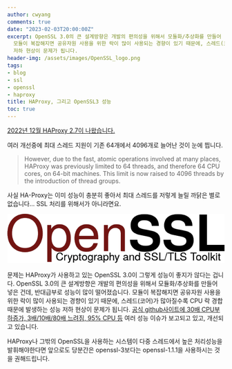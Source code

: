 ```yaml
---
author: cwyang
comments: true
date: "2023-02-03T20:00:00Z"
excerpt: OpenSSL 3.0의 큰 설계방향은 개발의 편의성을 위해서 모듈화/추상화를 만들어 넣은 건데, 반대급부로 성능이 많이 떨어졌습니다.
  모듈이 복잡해지면 공유자원 사용을 위한 락이 많이 사용되는 경향이 있기 때문에, 스레드(코어)가 많아질수록 CPU 락 경합때문에 발생하는 성능
  저하 현상이 문제가 됩니다.
header-img: /assets/images/OpenSSL_logo.png
tags:
- blog
- ssl
- openssl
- haproxy
title: HAProxy, 그리고 OpenSSL3 성능
toc: true
---
```

[2022년 12월 HAProxy 2.7이 나왔습니다.](https://www.haproxy.com/blog/announcing-haproxy-2-7/)

여러 개선중에 최대 스레드 지원이 기존 64개에서 4096개로 늘어난 것이 눈에 띕니다.

> However, due to the fast, atomic operations involved at many places, HAProxy was previously limited to 64 threads, and therefore 64 CPU cores, on 64-bit machines. This limit is now raised to 4096 threads by the introduction of thread groups.

사실 HA-Proxy는 이미 성능이 충분히 좋아서 최대 스레드를 저렇게 늘릴 까닭은 별로 없습니다... SSL 처리를 위해서가 아니라면요.

![OpenSSL](/assets/images/OpenSSL_logo.png)

문제는 HAProxy가 사용하고 있는 OpenSSL 3.0이 그렇게 성능이 좋지가 않다는 겁니다.
OpenSSL 3.0의 큰 설계방향은 개발의 편의성을 위해서 모듈화/추상화를 만들어 넣은 건데, 반대급부로 성능이 많이 떨어졌습니다.
모듈이 복잡해지면 공유자원 사용을 위한 락이 많이 사용되는 경향이 있기 때문에, 스레드(코어)가 많아질수록 CPU 락 경합때문에 발생하는 성능 저하 현상이 문제가 됩니다.
[공식 github사이트에 30배 CPU부하증가, 3배/10배/80배 느려짐, 95% CPU 등](https://github.com/openssl/openssl/issues/17627#issuecomment-1060123659) 여러 성능 이슈가 보고되고 있고, 개선되고 있습니다.

HAProxy나 그밖의 OpenSSL을 사용하는 시스템이 다중 스레드에서 높은 처리성능을 발휘해야한다면 앞으로도 당분간은 openssl-3보다는 openssl-1.1.1을 사용하시는 것을 권해드립니다.

